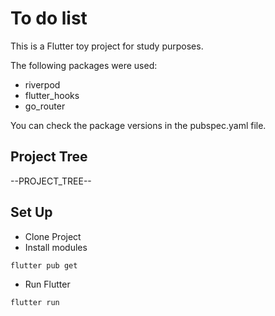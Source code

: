 # To do list

This is a Flutter toy project for study purposes.

The following packages were used:

- riverpod
- flutter_hooks
- go_router

You can check the package versions in the pubspec.yaml file.

## Project Tree

--PROJECT_TREE--

## Set Up

- Clone Project
- Install modules

```bash
flutter pub get
```

- Run Flutter

```bash
flutter run
```
